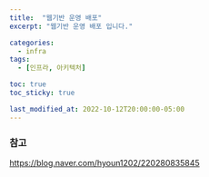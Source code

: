 ```yaml
---
title:  "웹기반 운영 배포"
excerpt: "웹기반 운영 배포 입니다."

categories:
  - infra
tags:
  - [인프라, 아키텍처]

toc: true
toc_sticky: true

last_modified_at: 2022-10-12T20:00:00-05:00
---
```



### 참고
https://blog.naver.com/hyoun1202/220280835845